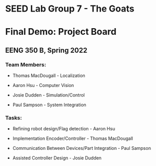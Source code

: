 # SEED Lab Group 7 - The Goats

# Final Demo: Project Board

## EENG 350 B, Spring 2022

### Team Members:

- Thomas MacDougall - Localization

- Aaron Hsu - Computer Vision

- Josie Dudden - Simulation/Control

- Paul Sampson - System Integration

### Tasks:

- Refining robot design/Flag detection - Aaron Hsu

- Implementation Encoder/Controller - Thomas MacDougall

- Communication Between Devices/Part Integration - Paul Sampson

- Assisted Controller Design - Josie Dudden
